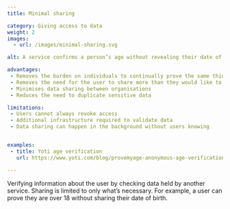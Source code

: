 ```yaml
---
title: Minimal sharing

category: Giving access to data
weight: 2
images:
  - url: /images/minimal-sharing.svg

alt: A service confirms a person’s age without revealing their date of birth to a second device.

advantages:
 - Removes the burden on individuals to continually prove the same things
 - Removes the need for the user to share more than they would like to with each service
 - Minimises data sharing between organisations
 - Reduces the need to duplicate sensitive data

limitations:
 - Users cannot always revoke access
 - Additional infrastructure required to validate data
 - Data sharing can happen in the background without users knowing


examples:
 - title: Yoti age verification
   url: https://www.yoti.com/blog/provemyage-anonymous-age-verification/

---
```


Verifying information about the user by checking data held by another service. Sharing is limited to only what’s necessary. For example, a user can prove they are over 18 without sharing their date of birth.
